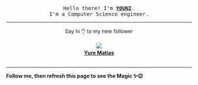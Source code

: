 <p align='center'>
    <samp>Hello there! I'm <b><a href='https://github.com/abdelyouni'>YOUNI</a></b>.<br>
        I'm a Computer Science engineer.
    </samp>
</p>
<hr>
<p align='center'>
    <span>Say hi ✋ to my new follower </span></br></br>
    <img src='https://itspot.ma/github/yuredev_avatar.png'><b></br>
    <a href='https://github.com/yuredev'>Yure Matias</a></b></br></br>
</p>
<hr>
<b>Follow me, then refresh this page to see the Magic ✨😉</b>